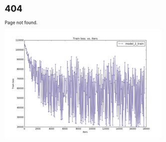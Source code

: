 <style type="text/css">
    #content p,
    #content h1,
    #content h2 {
        text-align: center;
    }
</style>

# 404

Page not found.

![Error](assets/img/error.png)

